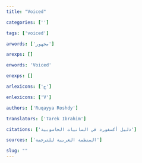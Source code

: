```yaml
---
title: "Voiced"

categories: ['']

tags: ['voiced']

arwords: ['مجهور']

arexps: []

enwords: 'Voiced'

enexps: []

arlexicons: ['ج']

enlexicons: ['V']

authors: ['Ruqayya Roshdy']

translators: ['Tarek Ibrahim']

citations: ['دليل أكسفورد في السانيات الحاسوبية']

sources: ['المنظمة العربية للترجمة']

slug: ""
---
```

